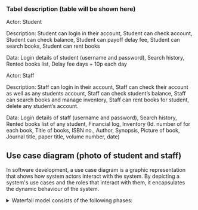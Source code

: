 
### Tabel description (table will be shown here) 

Actor: Student

Description: Student can login in their account, Student can check account, Student can check balance, Student can payoff delay fee, Student can search books, Student can rent books

Data: Login details of student (username and password), Search history, Rented books list, Delay fee days + 10p each day 

Actor: Staff

Description: Staff can login in their account, Staff can check their account as well as any students account, Staff can check student’s balance, Staff can search books and manage inventory, Staff can rent books for student, delete any student’s account. 

Data: Login details of staff (username and password), Search history, Rented books list of any student, Financial log, Inventory (Id. number of for each book, Title of books, ISBN no., Author, Synopsis, Picture of book, Journal title, paper title, volume number, date)

## Use case diagram (photo of student and staff)

In software development, a use case diagram is a graphic representation that shows how system actors interact with the system. By depicting a system's use cases and the roles that interact with them, it encapsulates the dynamic behaviour of the system.

<details>
<summary> Waterfall model consists of the following phases: </summary>

![StudentUseCaseDiagram](<Student Use Case Daigram.png>)
</details>